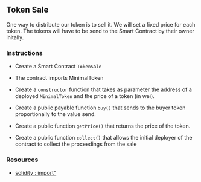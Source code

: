 ## Token Sale

One way to distribute our token is to sell it. We will set a fixed price for each token. The tokens will have to be send to the Smart Contract by their owner initally.

### Instructions

- Create a Smart Contract `TokenSale`

- The contract imports MinimalToken

- Create a `constructor` function that takes as parameter the address of a deployed `MinimalToken` and the price of a token (in wei).

- Create a public payable function `buy()` that sends to the buyer token proportionally to the value send.

- Create a public function `getPrice()` that returns the price of the token.

- Create a public function `collect()` that allows the initial deployer of the contract to collect the proceedings from the sale

### Resources

- [solidity : import"](https://docs.soliditylang.org/en/v0.8.4/layout-of-source-files.html)
